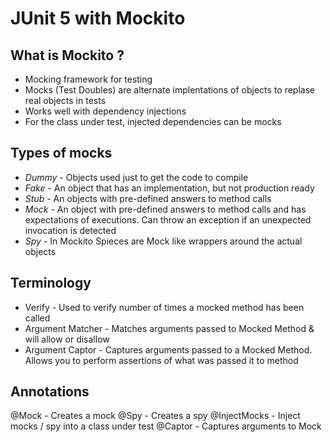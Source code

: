 # JUnit 5 with Mockito

## What is Mockito ?

- Mocking framework for testing
- Mocks (Test Doubles) are alternate implentations of objects to replase real objects in tests
- Works well with dependency injections
- For the class under test, injected dependencies can be mocks

## Types of mocks

- *Dummy* - Objects used just to get the code to compile
- *Fake* - An object that has an implementation, but not production ready
- *Stub* - An objects with pre-defined answers to method calls
- *Mock* - An object with pre-defined answers to method calls and has expectations of executions. Can throw an exception if an unexpected invocation is detected
- *Spy* - In Mockito Spieces are Mock like wrappers around the actual objects

## Terminology

- Verify - Used to verify number of times a mocked method has been called
- Argument Matcher - Matches arguments passed to Mocked Method & will allow or disallow
- Argument Captor - Captures arguments passed to a Mocked Method. Allows you to perform assertions of what was passed it to method

## Annotations

@Mock - Creates a mock
@Spy - Creates a spy
@InjectMocks - Inject mocks / spy into a class under test
@Captor - Captures arguments to Mock